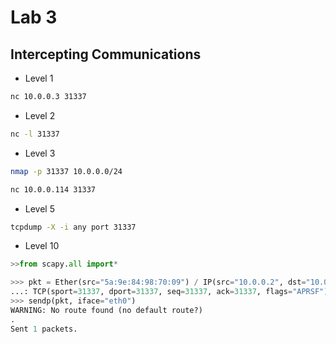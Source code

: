 # Lab 3

## Intercepting Communications

* Level 1
```bash
nc 10.0.0.3 31337
```

* Level 2
```bash
nc -l 31337
```

* Level 3
```bash
nmap -p 31337 10.0.0.0/24

nc 10.0.0.114 31337
```

* Level 5
```bash
tcpdump -X -i any port 31337
```

* Level 10
```python
>>from scapy.all import*

>>> pkt = Ether(src="5a:9e:84:98:70:09") / IP(src="10.0.0.2", dst="10.0.0.3") /
...: TCP(sport=31337, dport=31337, seq=31337, ack=31337, flags="APRSF")
>>> sendp(pkt, iface="eth0")
WARNING: No route found (no default route?)
.
Sent 1 packets.
```